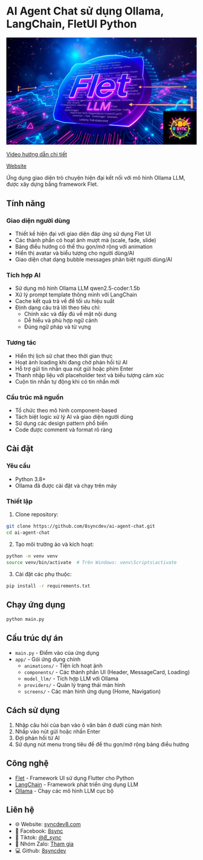 # AI Agent Chat sử dụng Ollama, LangChain, FletUI Python

![](./docs/imgs/bg.png)

[Video hướng dẫn chi tiết](https://youtu.be/vW4WP8lEE7g)

[Website](https://syncdev8.com)

Ứng dụng giao diện trò chuyện hiện đại kết nối với mô hình Ollama LLM, được xây dựng bằng framework Flet.

## Tính năng

### Giao diện người dùng
- Thiết kế hiện đại với giao diện đáp ứng sử dụng Flet UI
- Các thành phần có hoạt ảnh mượt mà (scale, fade, slide) 
- Bảng điều hướng có thể thu gọn/mở rộng với animation
- Hiển thị avatar và biểu tượng cho người dùng/AI
- Giao diện chat dạng bubble messages phân biệt người dùng/AI

### Tích hợp AI
- Sử dụng mô hình Ollama LLM qwen2.5-coder:1.5b
- Xử lý prompt template thông minh với LangChain
- Cache kết quả trả về để tối ưu hiệu suất
- Định dạng câu trả lời theo tiêu chí:
  + Chính xác và đầy đủ về mặt nội dung
  + Dễ hiểu và phù hợp ngữ cảnh
  + Đúng ngữ pháp và từ vựng

### Tương tác
- Hiển thị lịch sử chat theo thời gian thực
- Hoạt ảnh loading khi đang chờ phản hồi từ AI
- Hỗ trợ gửi tin nhắn qua nút gửi hoặc phím Enter
- Thanh nhập liệu với placeholder text và biểu tượng cảm xúc
- Cuộn tin nhắn tự động khi có tin nhắn mới

### Cấu trúc mã nguồn
- Tổ chức theo mô hình component-based
- Tách biệt logic xử lý AI và giao diện người dùng
- Sử dụng các design pattern phổ biến
- Code được comment và format rõ ràng

## Cài đặt

### Yêu cầu

- Python 3.8+
- Ollama đã được cài đặt và chạy trên máy

### Thiết lập

1. Clone repository:
```bash
git clone https://github.com/8syncdev/ai-agent-chat.git
cd ai-agent-chat
```

2. Tạo môi trường ảo và kích hoạt:
```bash
python -m venv venv
source venv/bin/activate  # Trên Windows: venv\Scripts\activate
```

3. Cài đặt các phụ thuộc:
```bash
pip install -r requirements.txt
```

## Chạy ứng dụng

```bash
python main.py
```

## Cấu trúc dự án

- `main.py` - Điểm vào của ứng dụng
- `app/` - Gói ứng dụng chính
  - `animations/` - Tiện ích hoạt ảnh
  - `components/` - Các thành phần UI (Header, MessageCard, Loading)
  - `model_llm/` - Tích hợp LLM với Ollama
  - `providers/` - Quản lý trạng thái màn hình
  - `screens/` - Các màn hình ứng dụng (Home, Navigation)

## Cách sử dụng

1. Nhập câu hỏi của bạn vào ô văn bản ở dưới cùng màn hình
2. Nhấp vào nút gửi hoặc nhấn Enter
3. Đợi phản hồi từ AI
4. Sử dụng nút menu trong tiêu đề để thu gọn/mở rộng bảng điều hướng

## Công nghệ

- [Flet](https://flet.dev/) - Framework UI sử dụng Flutter cho Python
- [LangChain](https://www.langchain.com/) - Framework phát triển ứng dụng LLM
- [Ollama](https://ollama.ai/) - Chạy các mô hình LLM cục bộ

## Liên hệ

- 🌐 Website: [syncdev8.com](https://syncdev8.com)
- 📱 Facebook: [8sync](https://www.facebook.com/8sync)
- 🎵 Tiktok: [@_8_sync_](https://www.tiktok.com/@_8_sync_)
- 💬 Nhóm Zalo: [Tham gia](https://zalo.me/g/mitxdi486)
- 💻 Github: [8syncdev](https://github.com/8syncdev)
